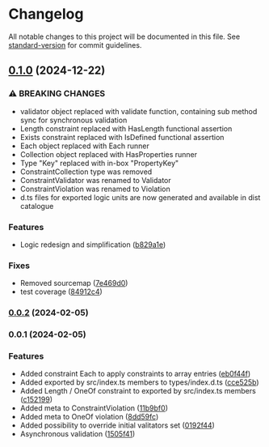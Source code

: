 # Changelog

All notable changes to this project will be documented in this file. See [standard-version](https://github.com/conventional-changelog/standard-version) for commit guidelines.

## [0.1.0](https://github.com/modulify/validator/compare/v0.0.2...v0.1.0) (2024-12-22)


### ⚠ BREAKING CHANGES

* validator object replaced with validate function, containing sub method sync for synchronous validation
* Length constraint replaced with HasLength functional assertion
* Exists constraint replaced with IsDefined functional assertion
* Each object replaced with Each runner
* Collection object replaced with HasProperties runner
* Type "Key" replaced with in-box "PropertyKey"
* ConstraintCollection type was removed
* ConstraintValidator was renamed to Validator
* ConstraintViolation was renamed to Violation
* d.ts files for exported logic units are now generated and available in dist catalogue

### Features

* Logic redesign and simplification ([b829a1e](https://github.com/modulify/validator/commit/b829a1eb0373cc6069451eb1cdf4767accbe2ee3))


### Fixes

* Removed sourcemap ([7e469d0](https://github.com/modulify/validator/commit/7e469d0ca60d854c62a79c54e9b3dba1d3b72657))
* test coverage ([84912c4](https://github.com/modulify/validator/commit/84912c4a33d58b385a1e0c764c57b3806d658613))

### [0.0.2](https://github.com/modulify/validator/compare/v0.0.1...v0.0.2) (2024-02-05)

### 0.0.1 (2024-02-05)


### Features

* Added constraint Each to apply constraints to array entries ([eb0f44f](https://github.com/modulify/validator/commit/eb0f44f722cfbae7493e23b71ef92ddcc3655228))
* Added exported by src/index.ts members to types/index.d.ts ([cce525b](https://github.com/modulify/validator/commit/cce525bc8c893e4c3c3b6eec6ddcaa7d901aa948))
* Added Length / OneOf constraint to exported by src/index.ts members ([c152199](https://github.com/modulify/validator/commit/c152199bc470a3b3746b8f2f376063457b86728a))
* Added meta to ConstraintViolation ([11b9bf0](https://github.com/modulify/validator/commit/11b9bf0df520d7b427b3a6eb19dc8f3ada12cbd8))
* Added meta to OneOf violation ([8dd59fc](https://github.com/modulify/validator/commit/8dd59fc2663df1e791ad95449ba774374b6e0bf8))
* Added possibility to override initial valitators set ([0192f44](https://github.com/modulify/validator/commit/0192f44e4e9e487cbc1230cd588ea62d926e7143))
* Asynchronous validation ([1505f41](https://github.com/modulify/validator/commit/1505f417bd869ba762f6a91d1d30a360d2505ad4))
